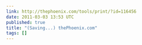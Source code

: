 ```yaml
---
link: http://thephoenix.com/tools/print/?id=116456
date: 2011-03-03 13:53 UTC
published: true
title: "(Saving...) thePhoenix.com"
tags: []
---
```



